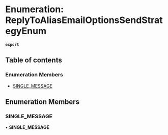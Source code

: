 # Enumeration: ReplyToAliasEmailOptionsSendStrategyEnum

**`export`**

## Table of contents

### Enumeration Members

- [SINGLE\_MESSAGE](ReplyToAliasEmailOptionsSendStrategyEnum.md#single_message)

## Enumeration Members

### <a id="single_message" name="single_message"></a> SINGLE\_MESSAGE

• **SINGLE\_MESSAGE**
